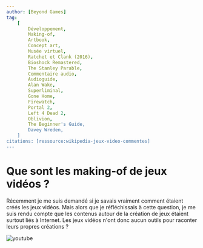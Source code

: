 ```yaml
---
author: [Beyond Games]
tag:
    [
        Développement,
        Making-of,
        Artbook,
        Concept art,
        Musée virtuel,
        Ratchet et Clank (2016),
        Bioshock Remastered,
        The Stanley Parable,
        Commentaire audio,
        Audioguide,
        Alan Wake,
        Superliminal,
        Gone Home,
        Firewatch,
        Portal 2,
        Left 4 Dead 2,
        Oblivion,
        The Beginner's Guide,
        Davey Wreden,
    ]
citations: [ressource:wikipedia-jeux-video-commentes]
---
```


# Que sont les making-of de jeux vidéos ?

Récemment je me suis demandé si je savais vraiment comment étaient créés les jeux vidéos.
Mais alors que je réfléchissais à cette question, je me suis rendu compte que les contenus autour de la création de jeux étaient surtout liés à Internet. Les jeux vidéos n'ont donc aucun outils pour raconter leurs propres créations ?

![youtube](https://www.youtube.com/watch?v=GV3jzC9IZ_M)
